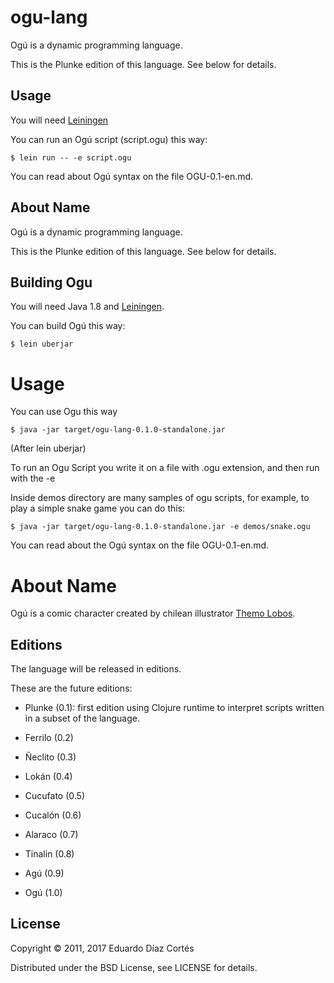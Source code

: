 # ogu-lang

Ogú is a dynamic programming language.

This is the Plunke edition of this language. See below for details.

## Usage

You will need [Leiningen](https://leiningen.org)

You can run an Ogú script (script.ogu) this way:

    $ lein run -- -e script.ogu
    
You can read about Ogú syntax on the file OGU-0.1-en.md.

## About Name

Ogú is a dynamic programming language.

This is the Plunke edition of this language. See below for details.

## Building Ogu

You will need Java 1.8 and [Leiningen](https://leiningen.org).

You can build Ogú this way:

    $ lein uberjar
    
# Usage
    
You can use Ogu this way
    
    $ java -jar target/ogu-lang-0.1.0-standalone.jar
    
(After lein uberjar)
    
To run an Ogu Script you write it on a file with .ogu extension, and then run with the -e

Inside demos directory are many samples of ogu scripts, for example, to play a simple snake game you can do this:
   
    $ java -jar target/ogu-lang-0.1.0-standalone.jar -e demos/snake.ogu
    
You can read about the Ogú syntax on the file OGU-0.1-en.md.

# About Name

Ogú is a comic character created by chilean illustrator [Themo Lobos](https://en.wikipedia.org/wiki/Themo_Lobos).

## Editions

The language will be released in editions.

These are the future editions:

- Plunke (0.1): first edition using Clojure runtime to interpret scripts written in a subset of the language.

- Ferrilo (0.2)

- Ñeclito (0.3)

- Lokán (0.4)

- Cucufato (0.5)

- Cucalón (0.6)

- Alaraco (0.7)

- Tinalin (0.8)

- Agú (0.9)

- Ogú (1.0)


## License

Copyright © 2011, 2017 Eduardo Díaz Cortés

Distributed under the BSD License, see LICENSE for details.
